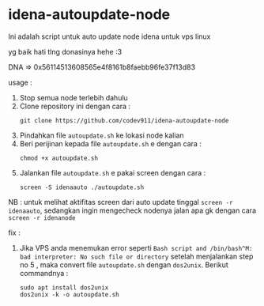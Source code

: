 # idena-autoupdate-node
Ini adalah script untuk auto update node idena untuk vps linux

yg baik hati tlng donasinya hehe :3

DNA => 0x56114513608565e4f8161b8faebb96fe37f13d83

usage :

1. Stop semua node terlebih dahulu
2. Clone repository ini dengan cara :
    ```
    git clone https://github.com/codev911/idena-autoupdate-node
    ```
3. Pindahkan file `autoupdate.sh` ke lokasi node kalian
4. Beri perijinan kepada file `autoupdate.sh` e dengan cara :
    ```
    chmod +x autoupdate.sh
    ```
5. Jalankan file `autoupdate.sh` e pakai screen dengan cara : 
    ```
    screen -S idenaauto ./autoupdate.sh
    ```

NB : untuk melihat aktifitas screen dari auto update tinggal `screen -r idenaauto`, sedangkan ingin mengecheck nodenya jalan apa gk dengan cara `screen -r idenanode`

fix :

1. Jika VPS anda menemukan error seperti `Bash script and /bin/bash^M: bad interpreter: No such file or directory` setelah menjalankan step no 5 , maka convert file `autoupdate.sh` dengan `dos2unix`. Berikut commandnya :
    ```
    sudo apt install dos2unix
    dos2unix -k -o autoupdate.sh
    ```
